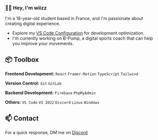 ### 👋🏻 Hey, I'm wiizz

I'm a 18-year-old student based in France, and I'm passionate about creating digital experience.

-   Explore my [VS Code Configuration](https://github.com/wiizzl/vscode-settings) for development optimization.
-   I'm currently working on B-Pump, a digital sports coach that can help you improve your movements.

## 📦 Toolbox

**Frontend Development:** `React` `Framer-Motion` `TypeScript` `Tailwind`

**Version Control:** `Git` `GitLab`

**Backend Development:** `Firebase` `PhpMyAdmin`

**Others:** `VS Code` `VS 2022` `Discord` `Linux` `Windows`

## 📫 Contact

For a quick response, DM me on [Discord](https://dsc.bio/wiizz)
